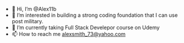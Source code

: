 - 👋 Hi, I’m @Alex11b
- 👀 I’m interested in building a strong coding foundation that I can use post military.
- 🌱 I’m currently taking  Full Stack Develepor course on Udemy
- 📫 How to reach me alexsmith_73@yahoo.com

<!---
Alex11b/Alex11b is a ✨ special ✨ repository because its `README.md` (this file) appears on your GitHub profile.
You can click the Preview link to take a look at your changes.
--->
